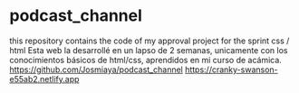 # podcast_channel
this repository contains the code of my approval project for the sprint css / html
Esta web la desarrollé en un lapso de 2 semanas, unicamente con los conocimientos básicos de html/css, aprendidos en mi curso de acámica.
https://github.com/Josmiaya/podcast_channel
https://cranky-swanson-e55ab2.netlify.app
